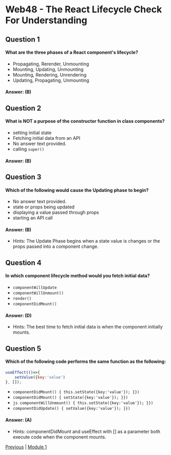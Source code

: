 # Web48 - The React Lifecycle Check For Understanding

## Question 1

####  What are the three phases of a React component's lifecycle?

- Propagating, Rerender, Unmounting  
- Mounting, Updating, Unmounting 
- Mounting, Rendering, Unrendering 
- Updating, Propagating, Unmounting  

#### Answer:   (B)

## Question 2

####  What is NOT a purpose of the constructor function in class components?

- setting initial state 
- Fetching initial data from an API  
- No answer text provided.  
- calling `super()`  

#### Answer:   (B) 


## Question 3

####  Which of the following would cause the Updating phase to begin?

- No answer text provided. 
- state or props being updated  
- displaying a value passed through props 
- starting an API call 

#### Answer:   (B) 

- Hints: The Update Phase begins when a state value is changes or the props passed into a component change.

## Question 4

####  In which component lifecycle method would you fetch initial data?

- `componentWillUpdate` 
- `componentWillUnmount()` 
- `render()` 
- `componentDidMount()` 

#### Answer:   (D) 

- Hints: The best time to fetch initial data is when the component initially mounts.

## Question 5

####  Which of the following code performs the same function as the following:

```js
useEffect(()=>{
    setValue({key:'value')
}, []);
```

- ``` componentDidMount() { this.setState({key:'value'}); }}) ``` 
- ``` componentDidMount() { setState({key:'value'}); }}) ``` 
- ``` js componentWillUnmount() { this.setState({key:'value'}); }})  ``` 
- ``` componentDidUpdate() { setValue({key:'value'}); }}) ``` 

#### Answer:   (A) 

- Hints: componentDidMount and useEffect with [] as a parameter both execute code when the component mounts.







[Previous](./QA.md) | [Module 1](./Object_1.md)
